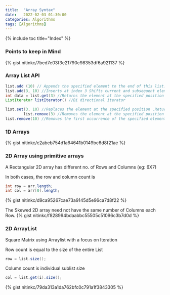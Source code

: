 ```yaml
---
title:  "Array Syntax"
date:   2022-02-03 01:30:00
categories: Algorithms
tags: [Algorithms]
---
```

{% include toc title="Index" %}

### Points to keep in Mind
{% gist nitinkc/7bed7e03f3e21790c98353df6a921137 %}

<!-- ### ArrayList
{% gist nitinkc/98b5adaf0ed85980472ec423237e9edd %} -->

### Array List API
```java
list.add (10) // Appends the specified element to the end of this list. Returns boolean
list.add(3, 10) //Inserts at index 3 Shifts current and subsequent elements to the right (adds one to their indices)int indx =  list.indexOf(10) //index of the first occurrence of the element in the list, or -1 if this list does not contain the element.
int data = list.get(3) //Returns the element at the specified position in this list.
ListIterator listIterator() //Bi directional iterator

list.set(3, 10) //Replaces the element at the specified position .Returns the previous element 
        list.remove(3) //Removes the element at the specified position in this list.
list.remove(10) //Removes the first occurrence of the specified element from this list, if it is present.
```
### 1D Arrays
{% gist nitinkc/c2abeb754d1a64641b0149bc6d8f21ae %}

### 2D Array using primitive arrays

A Rectangular 2D array has different no. of Rows and Columns (eg: 6X7)

In both cases, the row and column count is
```java
int row = arr.length;
int col = arr[0].length;
```
{% gist nitinkc/d9ca95267cae73a9145d5e96ca7d8f22 %}

The Skewed 2D array need not have the same number of Columns each Row.
{% gist nitinkc/f828994bdaabbc55505c51096c3b7d0d %}

### 2D ArrayList
Square Matrix using Arraylist with a focus on Iteration

Row count is equal to the size of the entire List
```java
row = list.size();
```
Column count is individual sublist size
```java
col = list.get(i).size();
```

{% gist nitinkc/79da313a1da762bfc0c791a1f3843305 %}